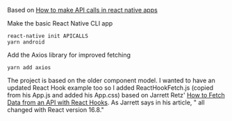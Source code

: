 Based on [How to make API calls in react native apps](https://medium.com/enappd/how-to-make-api-calls-in-react-native-apps-eab083186611)



Make the basic React Native CLI app
```
react-native init APICALLS
yarn android
```

Add the Axios library for improved fetching
```
yarn add axios
```


The project is based on the older component model. I wanted to have an updated React Hook example too so I added ReactHookFetch.js (copied from his App.js and added his App.css) based on Jarrett Retz' [How to Fetch Data from an API with React Hooks](https://rapidapi.com/blog/react-hooks-fetch-data-api/). As Jarrett says in his article, " all changed with React version 16.8."
